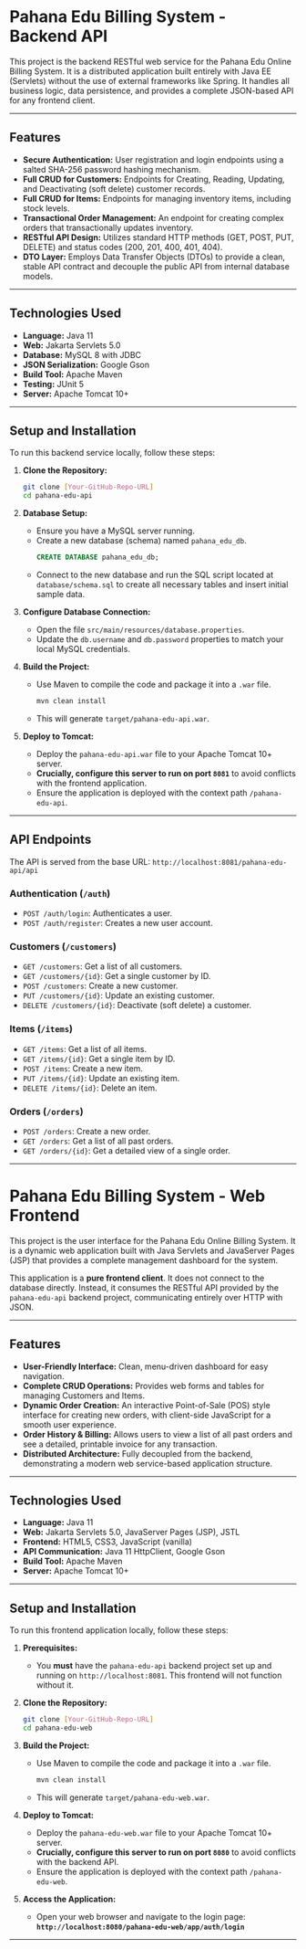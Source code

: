 # Pahana Edu Billing System - Backend API

This project is the backend RESTful web service for the Pahana Edu Online Billing System. It is a distributed application built entirely with Java EE (Servlets) without the use of external frameworks like Spring. It handles all business logic, data persistence, and provides a complete JSON-based API for any frontend client.

---

## Features

- **Secure Authentication:** User registration and login endpoints using a salted SHA-256 password hashing mechanism.
- **Full CRUD for Customers:** Endpoints for Creating, Reading, Updating, and Deactivating (soft delete) customer records.
- **Full CRUD for Items:** Endpoints for managing inventory items, including stock levels.
- **Transactional Order Management:** An endpoint for creating complex orders that transactionally updates inventory.
- **RESTful API Design:** Utilizes standard HTTP methods (GET, POST, PUT, DELETE) and status codes (200, 201, 400, 401, 404).
- **DTO Layer:** Employs Data Transfer Objects (DTOs) to provide a clean, stable API contract and decouple the public API from internal database models.

---

## Technologies Used

- **Language:** Java 11
- **Web:** Jakarta Servlets 5.0
- **Database:** MySQL 8 with JDBC
- **JSON Serialization:** Google Gson
- **Build Tool:** Apache Maven
- **Testing:** JUnit 5
- **Server:** Apache Tomcat 10+

---

## Setup and Installation

To run this backend service locally, follow these steps:

1.  **Clone the Repository:**
    ```bash
    git clone [Your-GitHub-Repo-URL]
    cd pahana-edu-api
    ```

2.  **Database Setup:**
    - Ensure you have a MySQL server running.
    - Create a new database (schema) named `pahana_edu_db`.
      ```sql
      CREATE DATABASE pahana_edu_db;
      ```
    - Connect to the new database and run the SQL script located at `database/schema.sql` to create all necessary tables and insert initial sample data.

3.  **Configure Database Connection:**
    - Open the file `src/main/resources/database.properties`.
    - Update the `db.username` and `db.password` properties to match your local MySQL credentials.

4.  **Build the Project:**
    - Use Maven to compile the code and package it into a `.war` file.
      ```bash
      mvn clean install
      ```
    - This will generate `target/pahana-edu-api.war`.

5.  **Deploy to Tomcat:**
    - Deploy the `pahana-edu-api.war` file to your Apache Tomcat 10+ server.
    - **Crucially, configure this server to run on port `8081`** to avoid conflicts with the frontend application.
    - Ensure the application is deployed with the context path `/pahana-edu-api`.

---

## API Endpoints

The API is served from the base URL: `http://localhost:8081/pahana-edu-api/api`

### Authentication (`/auth`)
- `POST /auth/login`: Authenticates a user.
- `POST /auth/register`: Creates a new user account.

### Customers (`/customers`)
- `GET /customers`: Get a list of all customers.
- `GET /customers/{id}`: Get a single customer by ID.
- `POST /customers`: Create a new customer.
- `PUT /customers/{id}`: Update an existing customer.
- `DELETE /customers/{id}`: Deactivate (soft delete) a customer.

### Items (`/items`)
- `GET /items`: Get a list of all items.
- `GET /items/{id}`: Get a single item by ID.
- `POST /items`: Create a new item.
- `PUT /items/{id}`: Update an existing item.
- `DELETE /items/{id}`: Delete an item.

### Orders (`/orders`)
- `POST /orders`: Create a new order.
- `GET /orders`: Get a list of all past orders.
- `GET /orders/{id}`: Get a detailed view of a single order.

---

# Pahana Edu Billing System - Web Frontend

This project is the user interface for the Pahana Edu Online Billing System. It is a dynamic web application built with Java Servlets and JavaServer Pages (JSP) that provides a complete management dashboard for the system.

This application is a **pure frontend client**. It does not connect to the database directly. Instead, it consumes the RESTful API provided by the `pahana-edu-api` backend project, communicating entirely over HTTP with JSON.

---

## Features

- **User-Friendly Interface:** Clean, menu-driven dashboard for easy navigation.
- **Complete CRUD Operations:** Provides web forms and tables for managing Customers and Items.
- **Dynamic Order Creation:** An interactive Point-of-Sale (POS) style interface for creating new orders, with client-side JavaScript for a smooth user experience.
- **Order History & Billing:** Allows users to view a list of all past orders and see a detailed, printable invoice for any transaction.
- **Distributed Architecture:** Fully decoupled from the backend, demonstrating a modern web service-based application structure.

---

## Technologies Used

- **Language:** Java 11
- **Web:** Jakarta Servlets 5.0, JavaServer Pages (JSP), JSTL
- **Frontend:** HTML5, CSS3, JavaScript (vanilla)
- **API Communication:** Java 11 HttpClient, Google Gson
- **Build Tool:** Apache Maven
- **Server:** Apache Tomcat 10+

---

## Setup and Installation

To run this frontend application locally, follow these steps:

1.  **Prerequisites:**
    - You **must** have the `pahana-edu-api` backend project set up and running on `http://localhost:8081`. This frontend will not function without it.

2.  **Clone the Repository:**
    ```bash
    git clone [Your-GitHub-Repo-URL]
    cd pahana-edu-web
    ```

3.  **Build the Project:**
    - Use Maven to compile the code and package it into a `.war` file.
      ```bash
      mvn clean install
      ```
    - This will generate `target/pahana-edu-web.war`.

4.  **Deploy to Tomcat:**
    - Deploy the `pahana-edu-web.war` file to your Apache Tomcat 10+ server.
    - **Crucially, configure this server to run on port `8080`** to avoid conflicts with the backend API.
    - Ensure the application is deployed with the context path `/pahana-edu-web`.

5.  **Access the Application:**
    - Open your web browser and navigate to the login page:
      **`http://localhost:8080/pahana-edu-web/app/auth/login`**

---